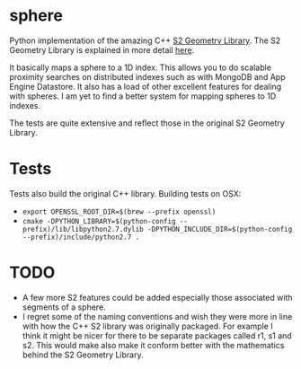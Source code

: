 sphere
======

Python implementation of the amazing C++ [S2 Geometry Library](https://code.google.com/p/s2-geometry-library/). The S2 Geometry Library is explained in more detail [here](https://docs.google.com/presentation/d/1Hl4KapfAENAOf4gv-pSngKwvS_jwNVHRPZTTDzXXn6Q/view).

It basically maps a sphere to a 1D index. This allows you to do scalable proximity searches on distributed indexes such as with MongoDB and App Engine Datastore. It also has a load of other excellent features for dealing with spheres. I am yet to find a better system for mapping spheres to 1D indexes.

The tests are quite extensive and reflect those in the original S2 Geometry Library.


Tests
=====

Tests also build the original C++ library. Building tests on OSX:
* `export OPENSSL_ROOT_DIR=$(brew --prefix openssl)`
* `cmake -DPYTHON_LIBRARY=$(python-config --prefix)/lib/libpython2.7.dylib -DPYTHON_INCLUDE_DIR=$(python-config --prefix)/include/python2.7 .`


TODO
====

* A few more S2 features could be added especially those associated with segments of a sphere.
* I regret some of the naming conventions and wish they were more in line with how the C++ S2 library was originally packaged. For example I think it might be nicer for there to be separate packages called r1, s1 and s2. This would make also make it conform better with the mathematics behind the S2 Geometry Library.
